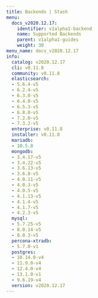 ```yaml
---
title: Backends | Stash
menu:
  docs_v2020.12.17:
    identifier: v1alpha1-backend
    name: Supported Backends
    parent: v1alpha1-guides
    weight: 30
menu_name: docs_v2020.12.17
info:
  catalog: v2020.12.17
  cli: v0.11.8
  community: v0.11.8
  elasticsearch:
  - 5.6.4-v5
  - 6.2.4-v5
  - 6.3.0-v5
  - 6.4.0-v5
  - 6.5.3-v5
  - 6.8.0-v5
  - 7.2.0-v5
  - 7.3.2-v5
  enterprise: v0.11.8
  installer: v0.11.8
  mariadb:
  - 10.5.8
  mongodb:
  - 3.4.17-v5
  - 3.4.22-v5
  - 3.6.13-v5
  - 3.6.8-v5
  - 4.0.11-v5
  - 4.0.3-v5
  - 4.0.5-v5
  - 4.1.13-v5
  - 4.1.4-v5
  - 4.1.7-v5
  - 4.2.3-v5
  mysql:
  - 5.7.25-v5
  - 8.0.14-v5
  - 8.0.3-v5
  percona-xtradb:
  - 5.7.0-v1
  postgres:
  - 10.14.0-v4
  - 11.9.0-v4
  - 12.4.0-v4
  - 13.1.0-v1
  - 9.6.19-v4
  version: v2020.12.17
---
```


